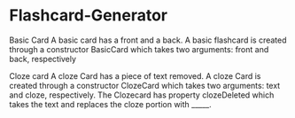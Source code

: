 # Flashcard-Generator

Basic Card
A basic card has a front and a back. A basic flashcard is created through a constructor BasicCard which takes two arguments: front and back, respectively

Cloze card
A cloze Card has a piece of text removed. A cloze Card is created through a constructor ClozeCard which takes two arguments: text and cloze, respectively. The Clozecard has property clozeDeleted which takes the text and replaces the cloze portion with _____.

